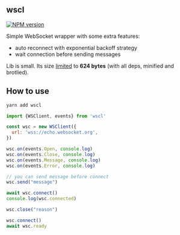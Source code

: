 ## wscl

[![NPM version](https://img.shields.io/npm/v/wscl.svg)](https://www.npmjs.com/package/wscl)

Simple WebSocket wrapper with some extra features:

- auto reconnect with exponential backoff strategy
- wait connection before sending messages

Lib is small. Its size [limited](https://github.com/ai/size-limit)
to **624 bytes** (with all deps, minified and brotlied).

## How to use

```bash
yarn add wscl
```

```js
import {WSClient, events} from 'wscl'

const wsc = new WSClient({
  url: 'wss://echo.websocket.org',
})

wsc.on(events.Open, console.log)
wsc.on(events.Close, console.log)
wsc.on(events.Message, console.log)
wsc.on(events.Error, console.log)

// you can send message before connect
wsc.send("message")

await wsc.connect()
console.log(wsc.connected)

wsc.close("reason")

wsc.connect()
await wsc.ready
```
